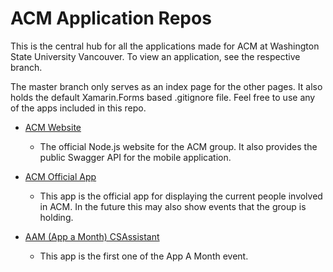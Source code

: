 # ACM Application Repos

This is the central hub for all the applications made for ACM at Washington State University Vancouver. To view an application, see the respective branch.

The master branch only serves as an index page for the other pages. It also holds the default Xamarin.Forms based .gitignore file. Feel free to use any of the apps included in this repo.

- [ACM Website](https://github.com/tvand7093/ACM/tree/Hub)
   - The official Node.js website for the ACM group. It also provides the public Swagger API for the mobile application.

- [ACM Official App](https://github.com/tvand7093/ACM/tree/ACM-Official-App)
   - This app is the official app for displaying the current people involved in ACM. In the future this may also show events that the group is holding.

- [AAM (App a Month) CSAssistant](https://github.com/tvand7093/ACM/tree/AAM-CSAssistant)
  - This app is the first one of the App A Month event.
